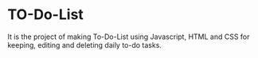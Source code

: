 # TO-Do-List
It is the project of making To-Do-List using Javascript, HTML and CSS for keeping, editing and deleting daily to-do tasks.





